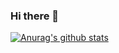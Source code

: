 ### Hi there 👋
[![Anurag's github stats](https://github-readme-stats.vercel.app/api?username=ray-zero2)](https://github.com/anuraghazra/github-readme-stats)
<!--
**ray-zero2/ray-zero2** is a ✨ _special_ ✨ repository because its `README.md` (this file) appears on your GitHub profile.

Here are some ideas to get you started:

- 🔭 I’m currently working on ...
- 🌱 I’m currently learning ...
- 👯 I’m looking to collaborate on ...
- 🤔 I’m looking for help with ...
- 💬 Ask me about ...
- 📫 How to reach me: ...
- 😄 Pronouns: ...
- ⚡ Fun fact: ...
-->
